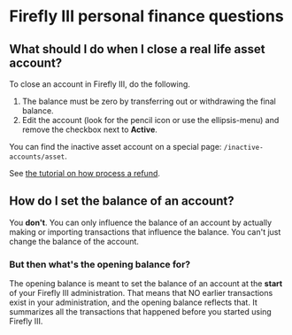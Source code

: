 # Firefly III personal finance questions

## What should I do when I close a real life asset account?

To close an account in Firefly III, do the following.

1. The balance must be zero by transferring out or withdrawing the final balance.
2. Edit the account (look for the pencil icon or use the ellipsis-menu) and remove the checkbox next to **Active**.

You can find the inactive asset account on a special page: `/inactive-accounts/asset`.

See [the tutorial on how process a refund](../../../tutorials/finances/refund.md).

## How do I set the balance of an account?

You **don't**. You can only influence the balance of an account by actually making or importing transactions that influence the balance. You can't just change the balance of the account.

### But then what's the opening balance for?

The opening balance is meant to set the balance of an account at the **start** of your Firefly III administration. That means that NO earlier transactions exist in your administration, and the opening balance reflects that. It summarizes all the transactions that happened before you started using Firefly III.

